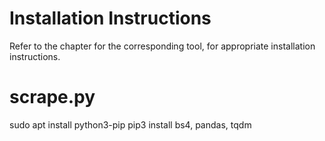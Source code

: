 # Installation Instructions

Refer to the chapter for the corresponding tool, for appropriate installation instructions.

# scrape.py

sudo apt install python3-pip
pip3 install bs4, pandas, tqdm

